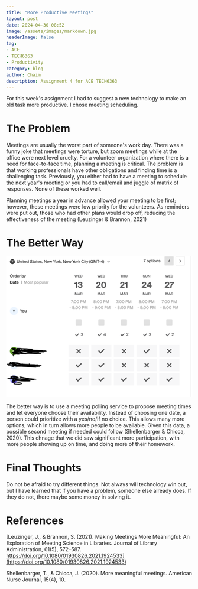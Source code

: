 ```yaml
---
title: "More Productive Meetings"
layout: post
date: 2024-04-30 08:52
image: /assets/images/markdown.jpg
headerImage: false
tag:
- ACE
- TECH6363
- Productivity
category: blog
author: Chaim
description: Assignment 4 for ACE TECH6363
---
```


For this week's assignment I had to suggest a new technology to make an old task more productive. I chose meeting scheduling.

# The Problem

Meetings are usually the worst part of someone's work day. There was a funny joke that meetings were torture, but zoom meetings while at the office were next level cruelty. For a volunteer organization where there is a need for face-to-face time, planning a meeting is critical. The problem is that working professionals have other obligations and finding time is a challenging task. Previously, you either had to have a meeting to schedule the next year's meeting or you had to call/email and juggle of matrix of responses. None of these worked well.

Planning meetings a year in advance allowed your meeting to be first; however, these meetings were low priority for the volunteers. As reminders were put out, those who had other plans would drop off, reducing the effectiveness of the meeting (Leuzinger & Brannon, 2021)

# The Better Way
![Doodle Meeting](/assets/images/meeting.png)

The better way is to use a meeting polling service to propose meeting times and let everyone choose their availability. Instead of choosing one date, a person could prioritize with a yes/no/if no choice. This allows many more options, which in turn allows more people to be available. Given this data, a possible second meeting if needed could follow (Shellenbarger & Chicca, 2020). This chnage that we did saw significant more participation, with more people showing up on time, and doing more of their homework. 


# Final Thoughts
Do not be afraid to try different things. Not always will technology win out, but I have learned that if you have a problem, someone else already does. If they do not, there maybe some money in solving it. 

# References
[Leuzinger, J., & Brannon, S. (2021). Making Meetings More Meaningful: An Exploration of Meeting Science in Libraries. Journal of Library Administration, 61(5), 572–587. https://doi.org/10.1080/01930826.2021.1924533](https://doi.org/10.1080/01930826.2021.1924533)

Shellenbarger, T., & Chicca, J. (2020). More meaningful meetings. American Nurse Journal, 15(4), 10.




